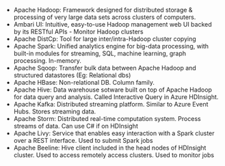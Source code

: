 - Apache Hadoop: Framework designed for distributed storage & processing of very large data sets across clusters of computers.
- Ambari UI: Intuitive, easy-to-use Hadoop management web UI backed by its RESTful APIs - Monitor Hadoop clusters
- Apache DistCp: Tool for large inter/intra-Hadoop cluster copying
- Apache Spark: Unified analytics engine for big-data processing, with built-in modules for streaming, SQL, machine learning, graph processing. In-memory.
- Apache Sqoop: Transfer bulk data between Apache Hadoop and structured datastores (Eg: Relational dbs)
- Apache HBase: Non-relational DB. Column family.
- Apache Hive: Data warehouse sotware built on top of Apache Hadoop for data query and analysis. Called Interactive Query in Azure HDInsight.
- Apache Kafka: Distributed streaming platform. Similar to Azure Event Hubs. Stores streaming data.
- Apache Storm: Distributed real-time computation system. Process streams of data. Can use C# if on HDInsight
- Apache Livy: Service that enables easy interaction with a Spark cluster over a REST interface. Used to submit Spark jobs
- Apache Beeline: Hive client included in the head nodes of HDInsight cluster. Used to access remotely access clusters. Used to monitor jobs
